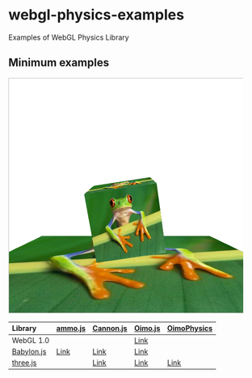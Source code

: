 # webgl-physics-examples
Examples of WebGL Physics Library 


## Minimum examples

![](assets/screenshot/minimum.png)

|Library                                                      |[ammo.js](https://github.com/kripken/ammo.js/)                                        |[Cannon.js](https://github.com/schteppe/cannon.js)                                      |[Oimo.js](https://github.com/lo-th/Oimo.js/)                                          |[OimoPhysics](https://github.com/saharan/OimoPhysics)                                      |
|:------------------------------------------------------------|:-------------------------------------------------------------------------------------|:---------------------------------------------------------------------------------------|:-------------------------------------------------------------------------------------|:------------------------------------------------------------------------------------------|
|WebGL 1.0                                                    |                                                                                      |                                                                                        |[Link](https://cx20.github.io/webgl-physics-examples/examples/webgl1/oimo/minimum/)   |                                                                                           |
|[Babylon.js](https://github.com/BabylonJS/Babylon.js)        |[Link](https://cx20.github.io/webgl-physics-examples/examples/babylonjs/ammo/minimum/)|[Link](https://cx20.github.io/webgl-physics-examples/examples/babylonjs/cannon/minimum/)|[Link](https://cx20.github.io/webgl-physics-examples/examples/babylonjs/oimo/minimum/)|                                                                                           |
|[three.js](https://github.com/mrdoob/three.js/)              |                                                                                      |[Link](https://cx20.github.io/webgl-physics-examples/examples/threejs/cannon/minimum/)  |[Link](https://cx20.github.io/webgl-physics-examples/examples/threejs/oimo/minimum/)  |[Link](https://cx20.github.io/webgl-physics-examples/examples/threejs/oimophysics/minimum/)|
